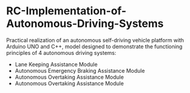 # RC-Implementation-of-Autonomous-Driving-Systems 
Practical realization of an autonomous self-driving vehicle platform with Arduino UNO and C++, model designed to demonstrate the functioning principles of 4 autonomous driving systems:
- Lane Keeping Assistance Module
- Autonomous Emergency Braking Assistance Module
- Autonomous Overtaking Assistance Module
- Autonomous Overtaking Assistance Module

